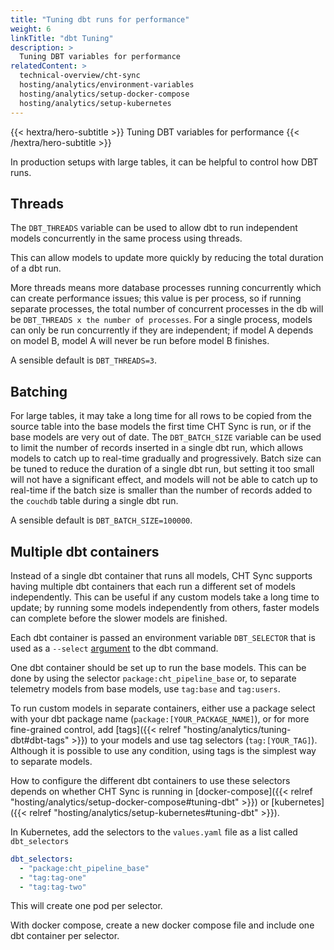 ```yaml
---
title: "Tuning dbt runs for performance"
weight: 6
linkTitle: "dbt Tuning"
description: >
  Tuning DBT variables for performance
relatedContent: >
  technical-overview/cht-sync
  hosting/analytics/environment-variables
  hosting/analytics/setup-docker-compose
  hosting/analytics/setup-kubernetes
---
```


{{< hextra/hero-subtitle >}}
  Tuning DBT variables for performance
{{< /hextra/hero-subtitle >}}

In production setups with large tables, it can be helpful to control how DBT runs.

## Threads

The `DBT_THREADS` variable can be used to allow dbt to run independent models concurrently in the same process using threads.

This can allow models to update more quickly by reducing the total duration of a dbt run.

More threads means more database processes running concurrently which can create performance issues; this value is per process, so if running separate processes, the total number of concurrent processes in the db will be `DBT_THREADS x the number of processes`.
For a single process, models can only be run concurrently if they are independent; if model A depends on model B, model A will never be run before model B finishes.

A sensible default is `DBT_THREADS=3`.

## Batching

For large tables, it may take a long time for all rows to be copied from the source table into the base models the first time CHT Sync is run, or if the base models are very out of date. The `DBT_BATCH_SIZE` variable can be used to limit the number of records inserted in a single dbt run, which allows models to catch up to real-time gradually and progressively.
Batch size can be tuned to reduce the duration of a single dbt run, but setting it too small will not have a significant effect, and models will not be able to catch up to real-time if the batch size is smaller than the number of records added to the `couchdb` table during a single dbt run.

A sensible default is `DBT_BATCH_SIZE=100000`.

## Multiple dbt containers
Instead of a single dbt container that runs all models, CHT Sync supports having multiple dbt containers that each run a different set of models independently.
This can be useful if any custom models take a long time to update; by running some models independently from others, faster models can complete before the slower models are finished.

Each dbt container is passed an environment variable `DBT_SELECTOR` that is used as a `--select` [argument](https://docs.getdbt.com/reference/node-selection/methods) to the dbt command.

One dbt container should be set up to run the base models. This can be done by using the selector `package:cht_pipeline_base` or, to separate telemetry models from base models, use `tag:base` and `tag:users`.

To run custom models in separate containers, either use a package select with your dbt package name (`package:[YOUR_PACKAGE_NAME]`), or for more fine-grained control, add [tags]({{< relref "hosting/analytics/tuning-dbt#dbt-tags" >}}) to your models and use tag selectors (`tag:[YOUR_TAG]`).
Although it is possible to use any condition, using tags is the simplest way to separate models.

How to configure the different dbt containers to use these selectors depends on whether CHT Sync is running in [docker-compose]({{< relref "hosting/analytics/setup-docker-compose#tuning-dbt" >}}) or [kubernetes]({{< relref "hosting/analytics/setup-kubernetes#tuning-dbt" >}}).

In Kubernetes, add the selectors to the `values.yaml` file as a list called `dbt_selectors`
```yaml
dbt_selectors:
  - "package:cht_pipeline_base"
  - "tag:tag-one"
  - "tag:tag-two"
```

This will create one pod per selector.

With docker compose, create a new docker compose file and include one dbt container per selector.
